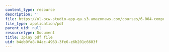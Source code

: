 ```yaml
---
content_type: resource
description: ''
file: https://ol-ocw-studio-app-qa.s3.amazonaws.com/courses/6-004-computation-structures-spring-2017/b4eb0fa804ac49633fe6e6b201c6603f_00KTZ7t_rWw.pdf
file_type: application/pdf
parent_uid: null
resourcetype: Document
title: 3play pdf file
uid: b4eb0fa8-04ac-4963-3fe6-e6b201c6603f
---
```

